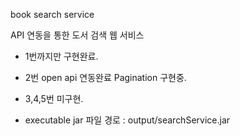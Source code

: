 book search service

API 연동을 통한 도서 검색 웹 서비스

- 1번까지만 구현완료.
- 2번 open api 연동완료 Pagination 구현중.
- 3,4,5번 미구현.

- executable jar 파일 경로 : output/searchService.jar
